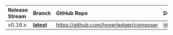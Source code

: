 








| Release Stream | Branch | GitHub Repo | Docs Site | Current ersion | Release Notes
| :---------------------- | :----------------------- |:----------------------- |:-----------------|:----------------|:---------------------
| v0.16.x | [**latest**](#16.x)  | https://github.com/hyperledger/composer |https://hyperledger.github.io/composer/next/ | 0.17.4 |



<a name="16.x"></a>


<a name="17.x"></a>

